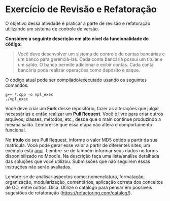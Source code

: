 # Exercício de Revisão e Refatoração

O objetivo dessa atividade é praticar a parte de revisão e refatoração utilizando um sistema de controle de versão.

**Considere a seguinte descrição em alto nível da funcionalidade do código:**  
> Você deve desenvolver um sistema de controle de contas bancárias e um banco para gerenciá-las. Cada conta bancária possui um titular e um saldo. O banco permite adicionar e exibir contas. Cada conta bancária pode realizar operações como depósito e saque.

O código atual pode ser compilado/executado usando os seguintes comandos:
```
g++ *.cpp -o vpl_exec
./vpl_exec
```

Você deve criar um **Fork** desse repositório, fazer as alterações que julgar necessárias e então realizar um **Pull Request**. Você é livre para criar outros arquivos, classes, métodos, etc., desde que o main continue produzindo a mesma saída. Lembre-se que essa etapa não altera o comportamento funcional.

No **título** do seu Pull Request, informe o valor MD5 obtido a partir da sua matrícula. Você pode gerar esse valor a partir de diferentes sites, um exemplo está [aqui](https://www.md5.cz/). Lembre-se de também informar seus dados no forms disponibilizado no Moodle. Na descrição faça uma lista/análise detalhada das soluções que você utilizou. Submissões que não seguirem essas instruções não serão avaliadas.

Lembre-se de analisar aspectos como: nomenclatura, formatação, organização, modularização, comentários, aplicação correta dos conceitos de OO, entre outros. Dica: Utilize o catálogo para pensar em possíveis sugestões de refatoração (https://refactoring.com/catalog/).
